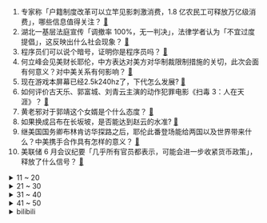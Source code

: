 1. 专家称「户籍制度改革可以立竿见影刺激消费，1.8 亿农民工可释放万亿级消费」，哪些信息值得关注？ [:link:](https://www.zhihu.com/question/611031698)
2. 湖北一基层法庭宣传「调撤率 100%，无一判决」，法律学者认为「不宜过度提倡」，这反映出什么社会现象？ [:link:](https://www.zhihu.com/question/610470335)
3. 程序员们可以说个暗号，证明你是程序员吗？ [:link:](https://www.zhihu.com/question/610436469)
4. 何立峰会见美财长耶伦，中方表达对美方对华制裁限制措施的关切，此次会面有何意义？对中美关系有何影响？ [:link:](https://www.zhihu.com/question/611125097)
5. 现在游戏本屏幕已经2.5k240hz了，下代怎么发展? [:link:](https://www.zhihu.com/question/608759439)
6. 如何评价古天乐、郭富城、刘青云主演的动作犯罪电影《扫毒 3：人在天涯》？ [:link:](https://www.zhihu.com/question/610485745)
7. 黄老邪对于郭靖这个女婿是个什么态度？ [:link:](https://www.zhihu.com/question/31411287)
8. 如果换成吕布在长坂坡，是否能达到赵云的水准? [:link:](https://www.zhihu.com/question/609823649)
9. 继美国国务卿布林肯访华探路之后，耶伦此番登场能给两国以及世界带来什么？中美携手合作具有怎样的意义？ [:link:](https://www.zhihu.com/question/610659233)
10. 美联储 6 月会议纪要「几乎所有官员都表示，可能会进一步收紧货币政策」，释放了什么信号？ [:link:](https://www.zhihu.com/question/610625334)
<details>
<summary>11 ~ 20</summary>

11. 离职后，你一般怎么退出工作群？ [:link:](https://www.zhihu.com/question/605694733)
12. 西餐里除了西班牙海鲜饭还有哪些菜品是以米饭为重点主食的呢？ [:link:](https://www.zhihu.com/question/609748513)
13. 哪些诗词让你停止精神内耗？ [:link:](https://www.zhihu.com/question/605124474)
14. 爸爸带孩子是什么体验？ [:link:](https://www.zhihu.com/question/298442489)
15. 有的机器不可连续使用超过一分钟，那「用 59 秒停 1 秒」可行吗？ [:link:](https://www.zhihu.com/question/609752999)
16. 平行志愿中第一个志愿被退档会影响后面的志愿吗？ [:link:](https://www.zhihu.com/question/610079195)
17. 你认为哪种水果最能代表夏天？你有什么比较不错的吃法？ [:link:](https://www.zhihu.com/question/601600753)
18. 医学生能硬核到什么程度? [:link:](https://www.zhihu.com/question/356826703)
19. 为什么《英雄联盟》热度就是降不下来？ [:link:](https://www.zhihu.com/question/582973653)
20. 为什么年龄越大越沉默？ [:link:](https://www.zhihu.com/question/610358729)
</details>
<details>
<summary>21 ~ 30</summary>

21. 已婚男生高铁上把外套借给旁边陌生女生，这个行为可以理解吗？ [:link:](https://www.zhihu.com/question/610339558)
22. 中国汽车工业协会声明删除《承诺书》涉及价格表述，敦促车企严格遵守《反垄断法》，如何看待此事？ [:link:](https://www.zhihu.com/question/611038104)
23. 为啥《八角笼中》后面的格斗场面都要用黑白镜头？ [:link:](https://www.zhihu.com/question/608149481)
24. 方向盘打到底到底有多伤车？ [:link:](https://www.zhihu.com/question/604715486)
25. 「原来骑手知道我在看配送进度」引发网友热议，你点外卖会看配送进度吗？看进度是为了催单还是其他什么考虑？ [:link:](https://www.zhihu.com/question/610819713)
26. 首个国产GLP-1「减肥神药」来了，华东医药利拉鲁肽获批，哪些信息值得关注？ [:link:](https://www.zhihu.com/question/610459703)
27. 今年以来，多个商家售卖日本核辐射区食品被罚，哪些进口产品存在风险？消费者该如何鉴别防范？ [:link:](https://www.zhihu.com/question/611020761)
28. 为什么英语要专门创造一个单词来形容把人扔出窗外？ [:link:](https://www.zhihu.com/question/610584886)
29. 三星电子二季度营业利润暴跌 96%，创 14 年新低，因半导体低迷，韩国或下调经济增长预测，如看解读？ [:link:](https://www.zhihu.com/question/611009487)
30. 如何评价《崩坏：星穹铁道》1.2版本前瞻特别节目「仙骸有终」？ [:link:](https://www.zhihu.com/question/611095107)
</details>
<details>
<summary>31 ~ 40</summary>

31. 下辈子想当只鸟，大家有什么经验可以分享吗？ [:link:](https://www.zhihu.com/question/602412614)
32. 如何找合适的C++项目给自己的简历加分？ [:link:](https://www.zhihu.com/question/280881677)
33. 期货里只能挣到我们认知的钱，请告诉我期货认知有几个层次？ [:link:](https://www.zhihu.com/question/610216009)
34. 12 年红魔生涯终结！德赫亚发文告别「是时候接受新挑战，曼联永在我心」，如何评价他的红魔生涯？ [:link:](https://www.zhihu.com/question/611111625)
35. 如何评价《崩坏：星穹铁道》1.2版本的前瞻直播？ [:link:](https://www.zhihu.com/question/611094813)
36. 有哪些你长期坚持过并且有效的养生方法呢？ [:link:](https://www.zhihu.com/question/607477218)
37. 男朋友工作很累的时候，不被女生理解真的会崩溃吗？ [:link:](https://www.zhihu.com/question/610001312)
38. 中年妈妈失业后「瞒着亲人在星巴克假装上班」，如何看待中年人失业的现状？ [:link:](https://www.zhihu.com/question/610628297)
39. 大家高考/中考后做的第一件事是什么？ [:link:](https://www.zhihu.com/question/610760093)
40. 有什么关于立陶宛的冷知识？ [:link:](https://www.zhihu.com/question/279726729)
</details>
<details>
<summary>41 ~ 50</summary>

41. electron 可以开发诸如 adobe 全家桶这些大型软件吗？ [:link:](https://www.zhihu.com/question/548572583)
42. 如果发现你的青春不似电视剧中的那样，你也不是主角，你会遗憾吗? [:link:](https://www.zhihu.com/question/607533281)
43. evernote 替代品有哪些？ [:link:](https://www.zhihu.com/question/28121700)
44. 在敦煌旅游，能发现怎样的美？ [:link:](https://www.zhihu.com/question/605319347)
45. 消息称特斯拉上海超级工厂裁员，电池一期砍掉 50%，此次裁员背后原因有哪些？对特斯拉中国业务有何影响？ [:link:](https://www.zhihu.com/question/610755769)
46. 小县城开出品牌奶茶一条街，品牌咖啡馆也涌入，高端茶饮能否实现小县城掘金？各大品牌下沉如何影响县城社交？ [:link:](https://www.zhihu.com/question/610806099)
47. 22-23 赛季 NBA黄蜂 68:76 马刺，状元文班亚马首秀13投2中拿9分，如何评价这场比赛？ [:link:](https://www.zhihu.com/question/611004001)
48. 如何封装一个现代游戏引擎RHI层？ [:link:](https://www.zhihu.com/question/604591389)
49. 7月想去旅游，有什么推荐吗？ [:link:](https://www.zhihu.com/question/607605615)
50. 2023年，考驾照还有必要考手动挡吗？ [:link:](https://www.zhihu.com/question/609711494)
</details><details>
<summary>bilibili</summary>

</details>